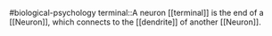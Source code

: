 #biological-psychology 
terminal::A neuron [[terminal]] is the end of a [[Neuron]], which connects to the [[dendrite]] of another [[Neuron]].
<!--SR:!2023-12-21,3,250-->